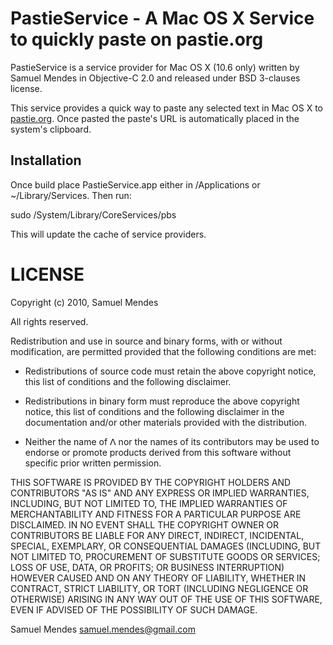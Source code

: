 PastieService - A Mac OS X Service to quickly paste on pastie.org
=================================================================

PastieService is a service provider for Mac OS X (10.6 only) written by Samuel
Mendes in Objective-C 2.0 and released under BSD 3-clauses license.

This service provides a quick way to paste any selected text in Mac OS X to
[pastie.org](http://pastie.org). Once pasted the paste's URL is automatically
placed in the system's clipboard.

Installation
------------

Once build place PastieService.app either in /Applications or
~/Library/Services. Then run:

  sudo /System/Library/CoreServices/pbs

This will update the cache of service providers.

LICENSE
=======

Copyright (c) 2010, Samuel Mendes

All rights reserved.

Redistribution and use in source and binary forms, with or without
modification, are permitted provided that the following conditions are met:

* Redistributions of source code must retain the above copyright
notice, this list of conditions and the following disclaimer.

* Redistributions in binary form must reproduce the above copyright
notice, this list of conditions and the following disclaimer in the
documentation and/or other materials provided with the distribution.

* Neither the name of ᐱ nor the names of its
contributors may be used to endorse or promote products derived
from this software without specific prior written permission.

THIS SOFTWARE IS PROVIDED BY THE COPYRIGHT HOLDERS AND CONTRIBUTORS
"AS IS" AND ANY EXPRESS OR IMPLIED WARRANTIES, INCLUDING, BUT NOT
LIMITED TO, THE IMPLIED WARRANTIES OF MERCHANTABILITY AND FITNESS FOR
A PARTICULAR PURPOSE ARE DISCLAIMED. IN NO EVENT SHALL THE COPYRIGHT
OWNER OR CONTRIBUTORS BE LIABLE FOR ANY DIRECT, INDIRECT, INCIDENTAL,
SPECIAL, EXEMPLARY, OR CONSEQUENTIAL DAMAGES (INCLUDING, BUT NOT LIMITED
TO, PROCUREMENT OF SUBSTITUTE GOODS OR SERVICES; LOSS OF USE, DATA, OR
PROFITS; OR BUSINESS INTERRUPTION) HOWEVER CAUSED AND ON ANY THEORY OF
LIABILITY, WHETHER IN CONTRACT, STRICT LIABILITY, OR TORT (INCLUDING 
NEGLIGENCE OR OTHERWISE) ARISING IN ANY WAY OUT OF THE USE OF THIS
SOFTWARE, EVEN IF ADVISED OF THE POSSIBILITY OF SUCH DAMAGE.

Samuel Mendes <samuel.mendes@gmail.com>
